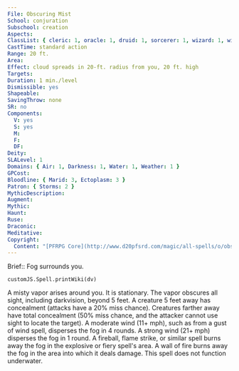 ```yaml
---
File: Obscuring Mist
School: conjuration
Subschool: creation
Aspects: 
ClassList: { cleric: 1, oracle: 1, druid: 1, sorcerer: 1, wizard: 1, witch: 1, magus: 1, shaman: 1, mesmerist: 1, spiritualist: 1, unchained summoner: 1 }
CastTime: standard action
Range: 20 ft.
Area: 
Effect: cloud spreads in 20-ft. radius from you, 20 ft. high
Targets: 
Duration: 1 min./level
Dismissible: yes
Shapeable: 
SavingThrow: none
SR: no
Components:
  V: yes
  S: yes
  M: 
  F: 
  DF: 
Deity: 
SLALevel: 1
Domains: { Air: 1, Darkness: 1, Water: 1, Weather: 1 }
GPCost: 
Bloodline: { Marid: 3, Ectoplasm: 3 }
Patron: { Storms: 2 }
MythicDescription: 
Augment: 
Mythic: 
Haunt: 
Ruse: 
Draconic: 
Meditative: 
Copyright:
  Content: "[PFRPG Core](http://www.d20pfsrd.com/magic/all-spells/o/obscuring-mist)"
---
```

Brief:: Fog surrounds you.

```dataviewjs
customJS.Spell.printWiki(dv)
```

A misty vapor arises around you. It is stationary. The vapor obscures all sight, including darkvision, beyond 5 feet. A creature 5 feet away has concealment (attacks have a 20% miss chance). Creatures farther away have total concealment (50% miss chance, and the attacker cannot use sight to locate the target).  A moderate wind (11+ mph), such as from a gust of wind spell, disperses the fog in 4 rounds. A strong wind (21+ mph) disperses the fog in 1 round. A fireball, flame strike, or similar spell burns away the fog in the explosive or fiery spell's area. A wall of fire burns away the fog in the area into which it deals damage.  This spell does not function underwater.
